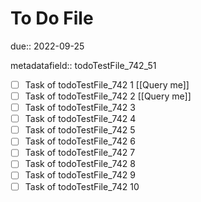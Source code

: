 # To Do File

due:: 2022-09-25

metadatafield:: todoTestFile_742_51

- [ ] Task of todoTestFile_742 1 [[Query me]]
- [ ] Task of todoTestFile_742 2 [[Query me]]
- [ ] Task of todoTestFile_742 3
- [ ] Task of todoTestFile_742 4
- [ ] Task of todoTestFile_742 5
- [ ] Task of todoTestFile_742 6
- [ ] Task of todoTestFile_742 7
- [ ] Task of todoTestFile_742 8
- [ ] Task of todoTestFile_742 9
- [ ] Task of todoTestFile_742 10